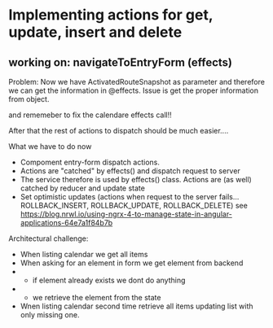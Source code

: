 # Implementing actions for get, update, insert and delete

## working on: navigateToEntryForm (effects)

Problem: Now we have ActivatedRouteSnapshot as parameter and therefore we can get the information in @effects. Issue is get the proper information from object. 

and rememeber to fix the calendare effects call!!

After that the rest of actions to dispatch should be much easier....


What we have to do now

- Compoment entry-form dispatch actions.
- Actions are "catched" by effects() and dispatch request to server
- The service therefore is used by effects() class.
Actions are (as well) catched by reducer and update state
- Set optimistic updates (actions when request to the server fails... ROLLBACK_INSERT, ROLLBACK_UPDATE, ROLLBACK_DELETE) see https://blog.nrwl.io/using-ngrx-4-to-manage-state-in-angular-applications-64e7a1f84b7b

Architectural challenge:

- When listing calendar we get all items
- When asking for an element in form we get element from backend
- - if element already exists we dont do anything
- - we retrieve the element from the state
- Wnen listing calendar second time retrieve all items updating list with only missing one. 


